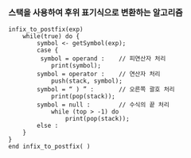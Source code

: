 
### 스택을 사용하여 후위 표기식으로 변환하는 알고리즘
    infix_to_postfix(exp) 
        while(true) do {
            symbol <- getSymbol(exp); 
            case {
             symbol = operand :    // 피연산자 처리
                print(symbol); 
            symbol = operator :    // 연산자 처리
                push(stack, symbol);
            symbol = “ ) ” :       // 오른쪽 괄호 처리
                print(pop(stack));
            symbol = null :        // 수식의 끝 처리
                while (top > -1) do
                    print(pop(stack));
            else : 
        }
    }
    end infix_to_postfix( )